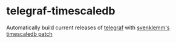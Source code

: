 # telegraf-timescaledb
Automatically build current releases of [telegraf](https://github.com/influxdata/telegraf/releases) with [svenklemm's timescaledb patch](https://github.com/svenklemm/telegraf/commits/postgres)
